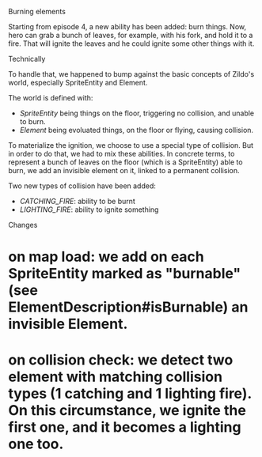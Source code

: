 Burning elements

Starting from episode 4, a new ability has been added: burn things.
Now, hero can grab a bunch of leaves, for example, with his fork, and hold it to a fire. That will ignite the leaves and he could ignite some other things with it.

Technically

To handle that, we happened to bump against the basic concepts of Zildo's world, especially SpriteEntity and Element.

The world is defined with:
 * *SpriteEntity* being things on the floor, triggering no collision, and unable to burn.
 * *Element* being evoluated things, on the floor or flying, causing collision.

To materialize the ignition, we choose to use a special type of collision. But in order to do that, we had to mix these abilities. In concrete terms, to represent a bunch of leaves on the floor
(which is a SpriteEntity) able to burn, we add an invisible element on it, linked to a permanent collision.

Two new types of collision have been added:
 * *CATCHING_FIRE*: ability to be burnt
 * *LIGHTING_FIRE*: ability to ignite something

Changes

# on map load: we add on each SpriteEntity marked as "burnable" (see ElementDescription#isBurnable) an invisible Element.
# on collision check: we detect two element with matching collision types (1 catching and 1 lighting fire). On this circumstance, we ignite the first one, and it becomes a lighting one too.
